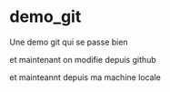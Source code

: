 # demo_git

Une demo git qui se passe bien

et maintenant on modifie depuis github

et mainteannt depuis ma machine locale



